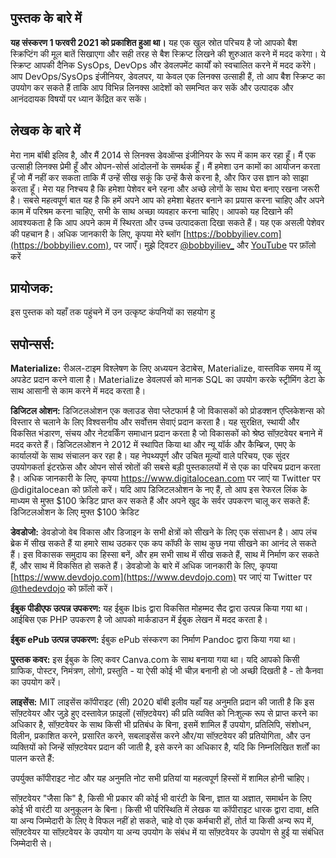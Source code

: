 ## पुस्तक के बारे में

  **यह संस्करण 1 फरवरी 2021 को प्रकाशित हुआ था।** यह एक खुल स्रोत परिचय है जो आपको बैश स्क्रिप्टिंग की मूल बातें सिखाएगा और सही तरह से बैश स्क्रिप्ट लिखने की शुरुआत करने में मदद करेगा। 
  ये स्क्रिप्ट आपकी दैनिक SysOps, DevOps और डेवलपमेंट कार्यों को स्वचालित करने में मदद करेंगे। आप DevOps/SysOps इंजीनियर, डेवलपर, या केवल एक लिनक्स उत्साही हैं,
  तो आप बैश स्क्रिप्ट का उपयोग कर सकते हैं ताकि आप विभिन्न लिनक्स आदेशों को समन्वित कर सकें और उत्पादक और आनंददायक विषयों पर ध्यान केंद्रित कर सकें।

## लेखक के बारे में
  मेरा नाम बॉबी इलिव है, और मैं 2014 से लिनक्स डेवऑप्स इंजीनियर के रूप में काम कर रहा हूँ। मैं एक उत्साही लिनक्स प्रेमी हूँ और ओपन-सोर्स आंदोलनों के समर्थक हूँ।
  मैं हमेशा उन कामों का आयोजन करता हूँ जो मैं नहीं कर सकता ताकि मैं उन्हें सीख सकूं कि उन्हें कैसे करना है, और फिर उस ज्ञान को साझा करता हूँ।
  मेरा यह निश्चय है कि हमेशा पेशेवर बने रहना और अच्छे लोगों के साथ घेरा बनाए रखना जरूरी है। सबसे महत्वपूर्ण बात यह है कि हमें अपने आप को हमेशा बेहतर बनाने का प्रयास करना चाहिए और अपने काम में परिश्रम करना चाहिए, सभी के साथ अच्छा व्यवहार करना चाहिए। 
  आपको यह दिखाने की आवश्यकता है कि आप अपने काम में स्थिरता और उच्च उत्पादकता दिखा सकते हैं। यह एक असली पेशेवर की पहचान है।
  अधिक जानकारी के लिए, कृपया मेरे ब्लॉग [https://bobbyiliev.com](https://bobbyiliev.com), पर जाएँ।
  मुझे ट्विटर [@bobbyiliev_](https://twitter.com/bobbyiliev_) और  [YouTube](https://www.youtube.com/channel/UCQWmdHTeAO0UvaNqve9udRw) पर फ़ॉलो करें
  

## प्रायोजक:

इस पुस्तक को यहाँ तक पहुंचने में उन उत्कृष्ट कंपनियों का सहयोग हु



## सपोन्सर्स:

**Materialize:**
रीअल-टाइम विश्लेषण के लिए अध्ययन डेटाबेस, Materialize, वास्तविक समय में व्यू अपडेट प्रदान करने वाला है। Materialize डेवलपर्स को मानक SQL का उपयोग करके स्ट्रीमिंग डेटा के साथ आसानी से काम करने में मदद करता है।

**डिजिटल ओशन:**
डिजिटलओशन एक क्लाउड सेवा प्लेटफार्म है जो विकासकों को प्रोडक्शन एप्लिकेशन्स को विस्तार से चलाने के लिए विश्वसनीय और सर्वोत्तम सेवाएं प्रदान करता है। यह सुरक्षित, स्थायी और विकसित भंडारण, संचय और नेटवर्किंग समाधान प्रदान करता है जो विकासकों को श्रेष्ठ सॉफ़्टवेयर बनाने में मदद करते हैं। डिजिटलओशन ने 2012 में स्थापित किया था और न्यू यॉर्क और कैम्ब्रिज, एमए के कार्यालयों के साथ संचालन कर रहा है। यह नेपथ्यपूर्ण और उचित मूल्यों वाले परिचय, एक सुंदर उपयोगकर्ता इंटरफ़ेस और ओपन सोर्स स्रोतों की सबसे बड़ी पुस्तकालयों में से एक का परिचय प्रदान करता है। अधिक जानकारी के लिए, कृपया https://www.digitalocean.com पर जाएं या Twitter पर @digitalocean को फ़ॉलो करें। यदि आप डिजिटलओशन के नए हैं, तो आप इस रेफरल लिंक के माध्यम से मुफ्त $100 क्रेडिट प्राप्त कर सकते हैं और अपने खुद के सर्वर उपकरण चालू कर सकते हैं: डिजिटलओशन के लिए मुफ्त $100 क्रेडिट

**डेवडोजो:**
डेवडोजो वेब विकास और डिजाइन के सभी क्षेत्रों को सीखने के लिए एक संसाधन है। आप लंच ब्रेक में सीख सकते हैं या हमारे साथ उठकर एक कप कॉफी के साथ कुछ नया सीखने का आनंद ले सकते हैं। इस विकासक समुदाय का हिस्सा बनें, और हम सभी साथ में सीख सकते हैं, साथ में निर्माण कर सकते हैं, और साथ में विकसित हो सकते हैं। डेवडोजो के बारे में अधिक जानकारी के लिए, कृपया [https://www.devdojo.com](https://www.devdojo.com) पर जाएं या Twitter पर [@thedevdojo](https://twitter.com/thedevdojo) को फ़ॉलो करें।

**ईबुक पीडीएफ उत्पन्न उपकरण:**
यह ईबुक Ibis द्वारा विकसित मोहम्मद सैद द्वारा उत्पन्न किया गया था। आईबिस एक PHP उपकरण है जो आपको मार्कडाउन में ईबुक लेखन में मदद करता है।

**ईबुक ePub उत्पन्न उपकरण:**
ईबुक ePub संस्करण का निर्माण Pandoc द्वारा किया गया था।

**पुस्तक कवर:**
इस ईबुक के लिए कवर Canva.com के साथ बनाया गया था। यदि आपको किसी ग्राफिक, पोस्टर, निमंत्रण, लोगो, प्रस्तुति - या ऐसी कोई भी चीज़ बनानी हो जो अच्छी दिखती है - तो कैनवा का उपयोग करें।

**लाइसेंस:**
MIT लाइसेंस
कॉपीराइट (सी) 2020 बॉबी इलीव
यहाँ यह अनुमति प्रदान की जाती है कि इस सॉफ़्टवेयर और जुड़े हुए दस्तावेज़ फ़ाइलों (सॉफ़्टवेयर) की प्रति व्यक्ति को निःशुल्क रूप से प्राप्त करने का अधिकार है, सॉफ़्टवेयर के साथ किसी भी प्रतिबंध के बिना, इसमें शामिल हैं उपयोग, प्रतिलिपि, संशोधन, विलीन, प्रकाशित करने, प्रसारित करने, सबलाइसेंस करने और/या सॉफ़्टवेयर की प्रतियोगिता, और उन व्यक्तियों को जिन्हें सॉफ़्टवेयर प्रदान की जाती है, इसे करने का अधिकार है, यदि कि निम्नलिखित शर्तों का पालन करते हैं:

उपर्युक्त कॉपीराइट नोट और यह अनुमति नोट सभी प्रतियां या महत्वपूर्ण हिस्सों में शामिल होनी चाहिए।

सॉफ़्टवेयर "जैसा कि" है, किसी भी प्रकार की कोई भी वारंटी के बिना, ज्ञात या अज्ञात, समार्थन के लिए कोई भी वारंटी या अनुकूलन के बिना। किसी भी परिस्थिति में लेखक या कॉपीराइट धारक द्वारा दावा, क्षति या अन्य जिम्मेदारी के लिए वे विफल नहीं हो सकते, चाहे वो एक कर्मचारी हों, तोर्त या किसी अन्य रूप में, सॉफ़्टवेयर या सॉफ़्टवेयर के उपयोग या अन्य उपयोग के संबंध में या सॉफ़्टवेयर के उपयोग से हुई या संबंधित जिम्मेदारी से।
